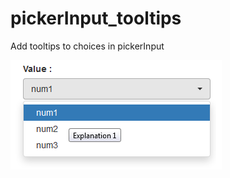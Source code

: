 # pickerInput_tooltips
Add tooltips to choices in pickerInput

![Alt text](example.png?raw=true "Optional Title")

